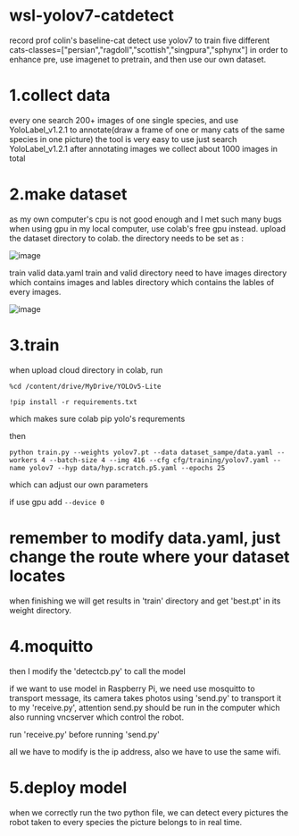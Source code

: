 # wsl-yolov7-catdetect
record prof colin's baseline-cat detect
use yolov7 to train five different cats-classes=["persian","ragdoll","scottish","singpura","sphynx"]
in order to enhance pre, use imagenet to pretrain, and then use our own dataset.

# 1.collect data

every one search 200+ images of one single species, and use YoloLabel_v1.2.1 to annotate(draw a frame of one or many cats of the same species in one picture)
the tool is very easy to use just search YoloLabel_v1.2.1
after annotating images we collect about 1000 images in total

# 2.make dataset

as my own computer's cpu is not good enough and I met such many bugs when using gpu in my local computer, use colab's free gpu instead.
upload the dataset directory to colab.
the directory needs to be set as :

![image](https://github.com/SCUcookie/wsl-yolov7-catdetect/assets/103986681/fcb0a18a-e75b-4d7b-97aa-e3d8c32726b2)

train valid data.yaml
train and valid directory need to have images directory which contains images and lables directory which contains the lables of every images.

![image](https://github.com/SCUcookie/wsl-yolov7-catdetect/assets/103986681/c5ba6b90-b118-428d-9981-9caf92db9be8)

# 3.train

when upload cloud directory in colab, run

`%cd /content/drive/MyDrive/YOLOv5-Lite`

`!pip install -r requirements.txt`

which makes sure colab pip yolo's requrements

then

`python train.py --weights yolov7.pt --data dataset_sampe/data.yaml --workers 4 --batch-size 4 --img 416 --cfg cfg/training/yolov7.yaml --name yolov7 --hyp data/hyp.scratch.p5.yaml --epochs 25`

which can adjust our own parameters

if use gpu add `--device 0`

# remember to modify data.yaml, just change the route where your dataset locates #

when finishing we will get results in 'train' directory and get 'best.pt' in its weight directory.

# 4.moquitto

then I modify the 'detectcb.py' to call the model

if we want to use model in Raspberry Pi, we need use mosquitto to transport message, its camera takes photos using 'send.py' to transport it to my 'receive.py', attention send.py should be run in the computer which also running vncserver which control the robot.

run 'receive.py' before running 'send.py'

all we have to modify is the ip address, also we have to use the same wifi.

# 5.deploy model

when we correctly run the two python file, we can detect every pictures the robot taken to every species the picture belongs to in real time.
